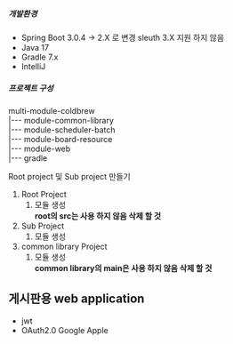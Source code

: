 ##### 개발환경
- Spring Boot 3.0.4 -> 2.X 로 변경 sleuth 3.X 지원 하지 않음
- Java 17
- Gradle 7.x
- IntelliJ

##### 프로젝트 구성
multi-module-coldbrew<br>
|--- module-common-library<br>
|--- module-scheduler-batch<br>
|--- module-board-resource<br>
|--- module-web<br>
|--- gradle<br>

Root project 및 Sub project 만들기
1. Root Project
    1. 모듈 생성<br>
       **root의 src는 사용 하지 않음 삭제 할 것**<br>
2. Sub Project
    1. 모듈 생성<br>
3. common library Project
    1. 모듈 생성<br>
       **common library의 main은 사용 하지 않음 삭제 할 것**<br>

## 게시판용 web application
* jwt
* OAuth2.0 Google Apple